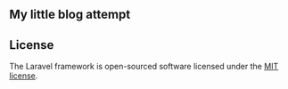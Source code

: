 ## My little blog attempt

## License

The Laravel framework is open-sourced software licensed under the [MIT license](https://opensource.org/licenses/MIT).
